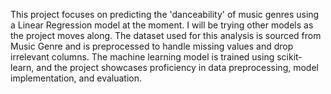 This project focuses on predicting the 'danceability' of music genres using a Linear Regression model at the moment.  I will be trying other models as the project moves along. The dataset used for this analysis is sourced from Music Genre and is preprocessed to handle missing values and drop irrelevant columns. The machine learning model is trained using scikit-learn, and the project showcases proficiency in data preprocessing, model implementation, and evaluation.

